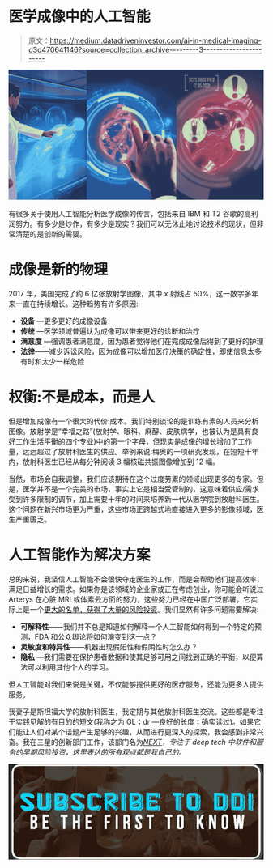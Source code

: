 # 医学成像中的人工智能

> 原文：<https://medium.datadriveninvestor.com/ai-in-medical-imaging-d3d470641146?source=collection_archive---------3----------------------->

![](img/12ad7cbd351ed0c1f727d603cbb1b22e.png)

有很多关于使用人工智能分析医学成像的传言，包括来自 IBM 和 T2 谷歌的高利润努力。有多少是炒作，有多少是现实？我们可以无休止地讨论技术的现状，但非常清楚的是创新的需要。

# **成像是新的物理**

2017 年，美国完成了约 6 亿张放射学图像，其中 x 射线占 50%，这一数字多年来一直在持续增长。这种趋势有许多原因:

*   **设备** —更多更好的成像设备
*   **传统** —医学领域普遍认为成像可以带来更好的诊断和治疗
*   **满意度** —强调患者满意度，因为患者觉得他们在完成成像后得到了更好的护理
*   **法律**——减少诉讼风险，因为成像可以增加医疗决策的确定性，即使信息太多有时和太少一样危险

# **权衡:不是成本，而是人**

但是增加成像有一个很大的代价:成本。我们特别谈论的是训练有素的人员来分析图像。放射学是“幸福之路”(放射学、眼科、麻醉、皮肤病学，也被认为是具有良好工作生活平衡的四个专业)中的第一个字母，但现实是成像的增长增加了工作量，远远超过了放射科医生的供应。举例来说:梅奥的一项研究发现，在短短十年内，放射科医生已经从每分钟阅读 3 幅核磁共振图像增加到 12 幅。

当然，市场会自我调整，我们应该期待在这个过度劳累的领域出现更多的专家。但是，医学并不是一个完美的市场，事实上它是相当受管制的，这意味着供应/需求受到许多限制的调节，加上需要十年的时间来培养新一代从医学院到放射科医生。这个问题在新兴市场更为严重，这些市场正跨越式地直接进入更多的影像领域，医生严重匮乏。

# **人工智能作为解决方案**

总的来说，我坚信人工智能不会很快夺走医生的工作，而是会帮助他们提高效率，满足日益增长的需求。如果你是该领域的企业家或正在考虑创业，你可能会听说过 Arterys 在心脏 MRI 或体素云方面的努力，这些努力已经在中国广泛部署。它实际上是一个[更大的名单，获得了大量的风险投资](https://medium.com/@DrHughHarvey/the-a-z-guide-to-radiology-ai-companies-showcasing-at-rsna-2017-8c9976db90df)。我们显然有许多问题需要解决:

*   **可解释性**——我们并不总是知道如何解释一个人工智能如何得到一个特定的预测，FDA 和公众舆论将如何演变到这一点？
*   **灵敏度和特异性**——机器出现假阳性和假阴性时怎么办？
*   **隐私** —我们需要在保护患者数据和使其足够可用之间找到正确的平衡，以便算法可以利用其他个人的学习。

但人工智能对我们来说是关键，不仅能够提供更好的医疗服务，还能为更多人提供服务。

我妻子是斯坦福大学的放射科医生，我定期与其他放射科医生交流。这些都是专注于实践见解的有目的的短文(我称之为 GL；dr —良好的长度；确实读过)。如果它们能让人们对某个话题产生足够的兴趣，从而进行更深入的探索，我会感到非常兴奋。我在三星的创新部门工作，该部门名为[*NEXT*](http://samsungnext.com/)*，专注于 deep tech 中软件和服务的早期风险投资，这里表达的所有观点都是我自己的。*

[![](img/5d8c5ec6286a964e14c1b78ad6158874.png)](http://eepurl.com/dw5NFP)